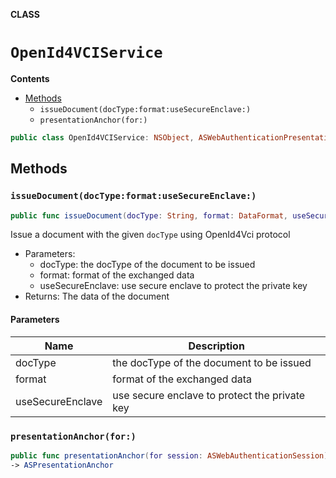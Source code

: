 **CLASS**

# `OpenId4VCIService`

**Contents**

- [Methods](#methods)
  - `issueDocument(docType:format:useSecureEnclave:)`
  - `presentationAnchor(for:)`

```swift
public class OpenId4VCIService: NSObject, ASWebAuthenticationPresentationContextProviding
```

## Methods
### `issueDocument(docType:format:useSecureEnclave:)`

```swift
public func issueDocument(docType: String, format: DataFormat, useSecureEnclave: Bool = true) async throws -> Data
```

Issue a document with the given `docType` using OpenId4Vci protocol
- Parameters:
  - docType: the docType of the document to be issued
  - format: format of the exchanged data
  - useSecureEnclave: use secure enclave to protect the private key
- Returns: The data of the document

#### Parameters

| Name | Description |
| ---- | ----------- |
| docType | the docType of the document to be issued |
| format | format of the exchanged data |
| useSecureEnclave | use secure enclave to protect the private key |

### `presentationAnchor(for:)`

```swift
public func presentationAnchor(for session: ASWebAuthenticationSession)
-> ASPresentationAnchor
```
